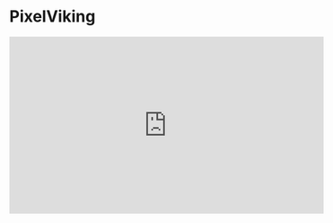 # PixelViking
<iframe width="560" height="315" src="https://www.youtube.com/embed/tq1-kkjXB2k?controls=0" title="YouTube video player" frameborder="0" allow="accelerometer; autoplay; clipboard-write; encrypted-media; gyroscope; picture-in-picture" allowfullscreen></iframe>
